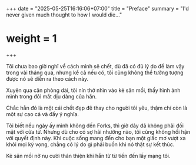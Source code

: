 +++
date = "2025-05-25T16:16:06+07:00"
title = "Preface"
summary = "I'd never given much thought to how I would die..."
# weight = 1
+++

Tôi chưa bao giờ nghĩ về cách mình sẽ chết, dù đã có đủ lý do để làm vậy trong vài tháng qua, nhưng kể cả nếu có, tôi cũng không thể tưởng tượng được nó sẽ diễn ra theo cách này.

Xuyên qua căn phòng dài, tôi nín thở nhìn vào kẻ săn mồi, thấy hình ảnh mình trong đôi mắt dịu dàng của hắn.

Chắc hẳn đó là một cái chết đẹp đẽ thay cho người tôi yêu, thậm chí còn là một sự cao cả và đầy ý nghĩa.

Tôi biết nếu ngày ấy mình không đến Forks, thì giờ đây đã không phải đối mặt với cửa tử. Nhưng dù cho có sợ hãi nhường nào, tôi cũng không hối hận với quyết định này. Khi cuộc sống mang đến cho bạn một giấc mơ vượt xa khỏi mọi kỳ vọng, chẳng có lý do gì phải buồn khi nó thật sự kết thúc.

Kẻ săn mồi nở nụ cười thân thiện khi hắn từ từ tiến đến lấy mạng tôi.